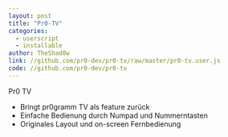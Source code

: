 ```yaml
---
layout: post
title: "Pr0-TV"
categories:
  - userscript
  - installable
author: TheShad0w
link: //github.com/pr0-dev/pr0-tv/raw/master/pr0-tv.user.js
code: //github.com/pr0-dev/pr0-tv
---
```


Pr0 TV
- Bringt pr0gramm TV als feature zurück
- Einfache Bedienung durch Numpad und Nummerntasten
- Originales Layout und on-screen Fernbedienung
